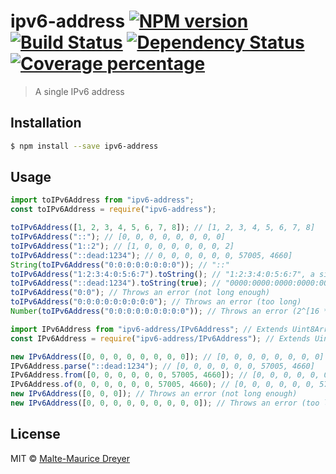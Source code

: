 # ipv6-address [![NPM version][npm-image]][npm-url] [![Build Status][travis-image]][travis-url] [![Dependency Status][daviddm-image]][daviddm-url] [![Coverage percentage][coveralls-image]][coveralls-url]

> A single IPv6 address

## Installation

```sh
$ npm install --save ipv6-address
```

## Usage

```js
import toIPv6Address from "ipv6-address";
const toIPv6Address = require("ipv6-address");

toIPv6Address([1, 2, 3, 4, 5, 6, 7, 8]); // [1, 2, 3, 4, 5, 6, 7, 8]
toIPv6Address("::"); // [0, 0, 0, 0, 0, 0, 0, 0]
toIPv6Address("1::2"); // [1, 0, 0, 0, 0, 0, 0, 2]
toIPv6Address("::dead:1234"); // 0, 0, 0, 0, 0, 0, 57005, 4660]
String(toIPv6Address("0:0:0:0:0:0:0:0")); // "::"
toIPv6Address("1:2:3:4:0:5:6:7").toString(); // "1:2:3:4:0:5:6:7", a single zero field must not be omitted
toIPv6Address("::dead:1234").toString(true); // "0000:0000:0000:0000:0000:0000:dead:1234"
toIPv6Address("0:0"); // Throws an error (not long enough)
toIPv6Address("0:0:0:0:0:0:0:0:0"); // Throws an error (too long)
Number(toIPv6Address("0:0:0:0:0:0:0:0:0")); // Throws an error (2^[16 * 8] is too long for JS)
```

```js
import IPv6Address from "ipv6-address/IPv6Address"; // Extends Uint8Array
const IPv6Address = require("ipv6-address/IPv6Address"); // Extends Uint8Array

new IPv6Address([0, 0, 0, 0, 0, 0, 0, 0]); // [0, 0, 0, 0, 0, 0, 0, 0]
IPv6Address.parse("::dead:1234"); // [0, 0, 0, 0, 0, 0, 57005, 4660]
IPv6Address.from([0, 0, 0, 0, 0, 0, 57005, 4660]); // [0, 0, 0, 0, 0, 0, 57005, 4660]
IPv6Address.of(0, 0, 0, 0, 0, 0, 57005, 4660); // [0, 0, 0, 0, 0, 0, 57005, 4660]
new IPv6Address([0, 0, 0]); // Throws an error (not long enough)
new IPv6Address([0, 0, 0, 0, 0, 0, 0, 0, 0]); // Throws an error (too long)
```

## License

MIT © [Malte-Maurice Dreyer](https://github.com/Myhlamaeus)

[npm-image]: https://badge.fury.io/js/ipv6-address.svg
[npm-url]: https://npmjs.org/package/ipv6-address
[travis-image]: https://travis-ci.org/Myhlamaeus/ipv6-address.svg?branch=master
[travis-url]: https://travis-ci.org/Myhlamaeus/ipv6-address
[daviddm-image]: https://david-dm.org/Myhlamaeus/ipv6-address.svg?theme=shields.io
[daviddm-url]: https://david-dm.org/Myhlamaeus/ipv6-address
[coveralls-image]: https://coveralls.io/repos/Myhlamaeus/ipv6-address/badge.svg
[coveralls-url]: https://coveralls.io/r/Myhlamaeus/ipv6-address
